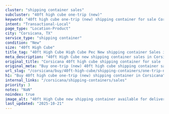 ```yaml
---
cluster: "shipping container sales"
subcluster: "40ft high cube one-trip (new)"
keyword: "40ft high cube one-trip (new) shipping container for sale Corsicana, TX"
intent: "Transactional-Local"
page_type: "Location-Product"
city: "Corsicana, TX"
service_type: "shipping container"
condition: "New"
size: "40ft High Cube"
title_tag: "40ft High Cube High Cube Pec New shipping container Sales in Corsicana | LC Container"
meta_description: "40ft High Cube new shipping container sales in Corsicana. High cube containers with extra height. Fast delivery, competitive pricing. Serving shipping containers area. Quote ID: PRF. Call (214) 524-4168 for your free quote today."
original_title: "Corsicana 40ft high cube shipping container for sale | LC"
original_meta: "Buy one-trip (new) 40ft high cube shipping container sale with local delivery in Corsicana, TX. LC Container — local Since 2003. Request a fast quote today."
url_slug: "/corsicana/buy/40ft-high-cube/shipping-containers/one-trip-new"
h1: "Buy 40ft high cube one-trip (new) shipping container in Corsicana"
internal_links: "/corsicana/shipping-containers/sales"
priority: 3
notes: "NaN"
noindex: true
image_alt: "40ft High Cube new shipping container available for delivery in Corsicana"
last_updated: "2025-10-21"
---
```


<!-- TODO: Add unique city/inventory copy, images, and internal links here. -->

